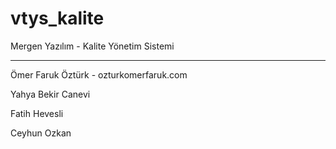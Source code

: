 # vtys_kalite

Mergen Yazılım - Kalite Yönetim Sistemi

----------------------------------------------------------------------------------------------------

Ömer Faruk Öztürk - ozturkomerfaruk.com

Yahya Bekir Canevi

Fatih Hevesli

Ceyhun Ozkan
